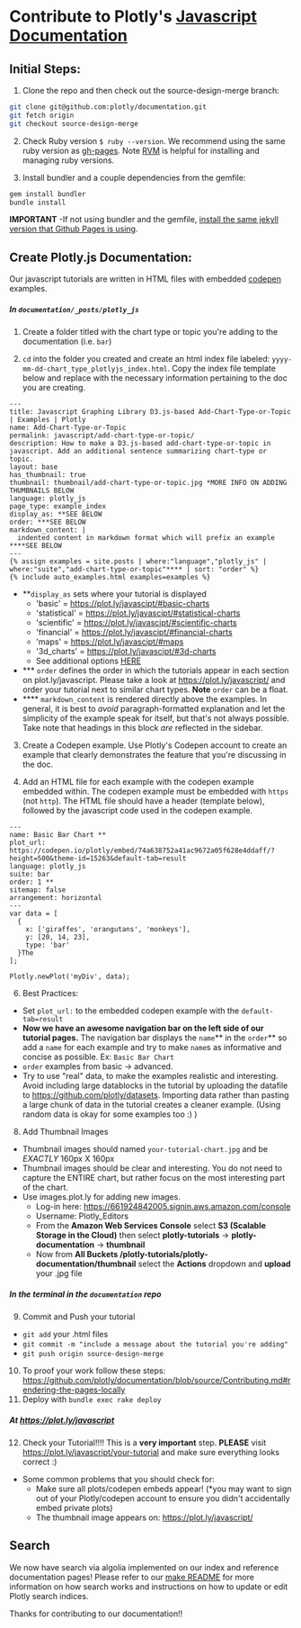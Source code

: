 # Contribute to Plotly's [Javascript Documentation](https://plot.ly/javascript/)

## Initial Steps:

1. Clone the repo and then check out the source-design-merge branch:

  ```sh
  git clone git@github.com:plotly/documentation.git
  git fetch origin
  git checkout source-design-merge
  ```

2. Check Ruby version `$ ruby --version`. We recommend using the same ruby version as [gh-pages](https://pages.github.com/versions/). Note [RVM](https://rvm.io/rvm/install) is helpful for installing and managing ruby versions.

3. Install bundler and a couple dependencies from the gemfile:

```sh
gem install bundler
bundle install
```

<b>IMPORTANT</b> -If not using bundler and the gemfile, [install the same jekyll version that Github Pages is using](https://pages.github.com/versions/).

## Create Plotly.js Documentation:

Our javascript tutorials are written in HTML files with embedded [codepen](http://codepen.io/plotly/) examples.

##### In `documentation/_posts/plotly_js`

1. Create a folder titled with the chart type or topic you're adding to the documentation (i.e. `bar`)

2. `cd` into the folder you created and create an html index file labeled: `yyyy-mm-dd-chart_type_plotlyjs_index.html`. Copy the index file template below and replace with the necessary information pertaining to the doc you are creating.
  ```
  ---
  title: Javascript Graphing Library D3.js-based Add-Chart-Type-or-Topic | Examples | Plotly
  name: Add-Chart-Type-or-Topic
  permalink: javascript/add-chart-type-or-topic/
  description: How to make a D3.js-based add-chart-type-or-topic in javascript. Add an additional sentence summarizing chart-type or topic.
  layout: base
  has_thumbnail: true
  thumbnail: thumbnail/add-chart-type-or-topic.jpg *MORE INFO ON ADDING THUMBNAILS BELOW
  language: plotly_js
  page_type: example_index
  display_as: **SEE BELOW
  order: ***SEE BELOW
  markdown_content: |
    indented content in markdown format which will prefix an example ****SEE BELOW
  ---
  {% assign examples = site.posts | where:"language","plotly_js" | where:"suite","add-chart-type-or-topic"**** | sort: "order" %}
  {% include auto_examples.html examples=examples %}
  ```
  - \*\*`display_as` sets where your tutorial is displayed
      - 'basic' = https://plot.ly/javascipt/#basic-charts
      - 'statistical' = https://plot.ly/javascipt/#statistical-charts
      - 'scientific' = https://plot.ly/javascipt/#scientific-charts
      - 'financial' = https://plot.ly/javascipt/#financial-charts
      - 'maps' = https://plot.ly/javascipt/#maps
      - '3d_charts' = https://plot.ly/javascipt/#3d-charts
      - See additional options [HERE](https://github.com/plotly/documentation/blob/source-design-merge/_includes/documentation_eg.html#L1)
  - \*\*\* `order` defines the order in which the tutorials appear in each section on plot.ly/javascript. Please take a look at https://plot.ly/javascript/ and order your tutorial next to similar chart types. <b>Note</b> `order` can be a float.
  - \*\*\*\* `markdown_content` is rendered directly above the examples. In general, it is best to *avoid* paragraph-formatted explanation and let the simplicity of the example speak for itself, but that's not always possible. Take note that headings in this block *are* reflected in the sidebar.

3. Create a Codepen example. Use Plotly's Codepen account to create an example that clearly demonstrates the feature that you're discussing in the doc.

4. Add an HTML file for each example with the codepen example embedded within. The codepen example must be embedded with `https` (not `http`). The HTML file should have a header (template below), followed by the javascript code used in the codepen example.
  ```
  ---
  name: Basic Bar Chart **
  plot_url: https://codepen.io/plotly/embed/74a638752a41ac9672a05f628e4ddaff/?height=500&theme-id=15263&default-tab=result
  language: plotly_js
  suite: bar
  order: 1 **
  sitemap: false
  arrangement: horizontal
  ---
  var data = [
    {
      x: ['giraffes', 'orangutans', 'monkeys'],
      y: [20, 14, 23],
      type: 'bar'
    }The
  ];

  Plotly.newPlot('myDiv', data);
  ```

6. Best Practices:
  - Set `plot_url:` to the embedded codepen example with the `default-tab=result`
  - <b>Now we have an awesome navigation bar on the left side of our tutorial pages.</b> The navigation bar displays the `name`** in the `order`** so add a `name` for each example and try to make `name`s as informative and concise as possible. Ex: `Basic Bar Chart`
  - `order` examples from basic -> advanced.
  - Try to use "real" data, to make the examples realistic and interesting. Avoid including large datablocks in the tutorial by uploading the datafile to https://github.com/plotly/datasets. Importing data rather than pasting a large chunk of data in the tutorial creates a cleaner example. (Using random data is okay for some examples too :) )

8. Add Thumbnail Images
  - Thumbnail images should named `your-tutorial-chart.jpg` and be *EXACTLY* 160px X 160px
  - Thumbnail images should be clear and interesting. You do not need to capture the ENTIRE chart, but rather focus on the most interesting part of the chart.
  - Use images.plot.ly for adding new images.
    - Log-in here: https://661924842005.signin.aws.amazon.com/console
    - Username: Plotly\_Editors
    - From the <b>Amazon Web Services Console</b> select <b>S3 (Scalable Storage in the Cloud)</b> then select <b>plotly-tutorials</b> -> <b>plotly-documentation</b> -> <b>thumbnail</b>
    - Now from <b>All Buckets /plotly-tutorials/plotly-documentation/thumbnail</b> select the <b>Actions</b> dropdown and <b>upload</b> your .jpg file

##### In the terminal in the `documentation` repo

9. Commit and Push your tutorial
  - `git add` your .html files
  - `git commit -m "include a message about the tutorial you're adding"`
  - `git push origin source-design-merge`

10. To proof your work follow these steps: https://github.com/plotly/documentation/blob/source/Contributing.md#rendering-the-pages-locally
11. Deploy with `bundle exec rake deploy`

##### At https://plot.ly/javascript

12. Check your Tutorial!!!! This is a <b>very important</b> step.
  <b>PLEASE</b> visit https://plot.ly/javascript/your-tutorial and make sure everything looks correct :)

  - Some common problems that you should check for:
    - Make sure all plots/codepen embeds appear! (\*you may want to sign out of your Plotly/codepen account to ensure you didn't accidentally embed private plots)
    - The thumbnail image appears on: https://plot.ly/javascript/

## Search

We now have search via algolia implemented on our index and reference documentation pages! Please refer to our [make README](https://github.com/plotly/documentation/blob/source-design-merge/make_instructions.txt) for more information on how search works and instructions on how to update or edit Plotly search indices.

Thanks for contributing to our documentation!!
